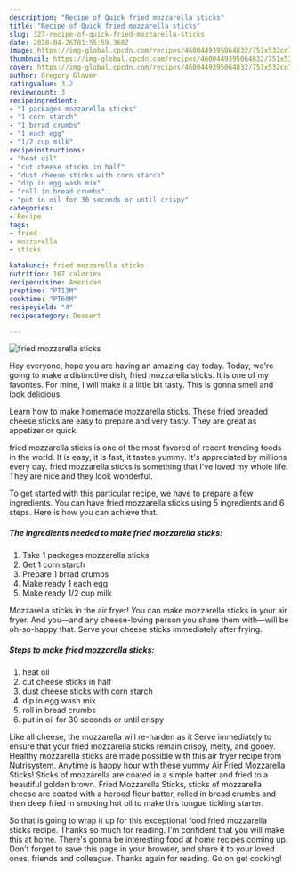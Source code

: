```yaml
---
description: "Recipe of Quick fried mozzarella sticks"
title: "Recipe of Quick fried mozzarella sticks"
slug: 327-recipe-of-quick-fried-mozzarella-sticks
date: 2020-04-26T01:55:59.368Z
image: https://img-global.cpcdn.com/recipes/4600449395064832/751x532cq70/fried-mozzarella-sticks-recipe-main-photo.jpg
thumbnail: https://img-global.cpcdn.com/recipes/4600449395064832/751x532cq70/fried-mozzarella-sticks-recipe-main-photo.jpg
cover: https://img-global.cpcdn.com/recipes/4600449395064832/751x532cq70/fried-mozzarella-sticks-recipe-main-photo.jpg
author: Gregory Glover
ratingvalue: 3.2
reviewcount: 3
recipeingredient:
- "1 packages mozzarella sticks"
- "1 corn starch"
- "1 brrad crumbs"
- "1 each egg"
- "1/2 cup milk"
recipeinstructions:
- "heat oil"
- "cut cheese sticks in half"
- "dust cheese sticks with corn starch"
- "dip in egg wash mix"
- "roll in bread crumbs"
- "put in oil for 30 seconds or until crispy"
categories:
- Recipe
tags:
- fried
- mozzarella
- sticks

katakunci: fried mozzarella sticks 
nutrition: 167 calories
recipecuisine: American
preptime: "PT13M"
cooktime: "PT60M"
recipeyield: "4"
recipecategory: Dessert

---
```



![fried mozzarella sticks](https://img-global.cpcdn.com/recipes/4600449395064832/751x532cq70/fried-mozzarella-sticks-recipe-main-photo.jpg)

Hey everyone, hope you are having an amazing day today. Today, we're going to make a distinctive dish, fried mozzarella sticks. It is one of my favorites. For mine, I will make it a little bit tasty. This is gonna smell and look delicious.

Learn how to make homemade mozzarella sticks. These fried breaded cheese sticks are easy to prepare and very tasty. They are great as appetizer or quick.

fried mozzarella sticks is one of the most favored of recent trending foods in the world. It is easy, it is fast, it tastes yummy. It's appreciated by millions every day. fried mozzarella sticks is something that I've loved my whole life. They are nice and they look wonderful.


To get started with this particular recipe, we have to prepare a few ingredients. You can have fried mozzarella sticks using 5 ingredients and 6 steps. Here is how you can achieve that.

<!--inarticleads1-->

##### The ingredients needed to make fried mozzarella sticks:

1. Take 1 packages mozzarella sticks
1. Get 1 corn starch
1. Prepare 1 brrad crumbs
1. Make ready 1 each egg
1. Make ready 1/2 cup milk


Mozzarella sticks in the air fryer! You can make mozzarella sticks in your air fryer. And you—and any cheese-loving person you share them with—will be oh-so-happy that. Serve your cheese sticks immediately after frying. 

<!--inarticleads2-->

##### Steps to make fried mozzarella sticks:

1. heat oil
1. cut cheese sticks in half
1. dust cheese sticks with corn starch
1. dip in egg wash mix
1. roll in bread crumbs
1. put in oil for 30 seconds or until crispy


Like all cheese, the mozzarella will re-harden as it Serve immediately to ensure that your fried mozzarella sticks remain crispy, melty, and gooey. Healthy mozzarella sticks are made possible with this air fryer recipe from Nutrisystem. Anytime is happy hour with these yummy Air Fried Mozzarella Sticks! Sticks of mozzarella are coated in a simple batter and fried to a beautiful golden brown. Fried Mozzarella Sticks, sticks of mozzarella cheese are coated with a herbed flour batter, rolled in bread crumbs and then deep fried in smoking hot oil to make this tongue tickling starter. 

So that is going to wrap it up for this exceptional food fried mozzarella sticks recipe. Thanks so much for reading. I'm confident that you will make this at home. There's gonna be interesting food at home recipes coming up. Don't forget to save this page in your browser, and share it to your loved ones, friends and colleague. Thanks again for reading. Go on get cooking!
